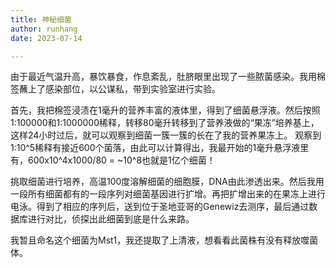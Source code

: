 ```yaml
---
title: 神秘细菌
author: runhang
date: 2023-07-14

---
```


由于最近气温升高，暴饮暴食，作息紊乱，肚脐眼里出现了一些脓菌感染。我用棉签蘸上了感染部位，以公谋私，带到实验室进行实验。

首先，我把棉签浸渍在1毫升的营养丰富的液体里，得到了细菌悬浮液。然后按照1:100000和1:1000000稀释，转移80毫升转移到了营养液做的“果冻”培养基上，这样24小时过后，就可以观察到细菌一簇一簇的长在了我的营养果冻上。
观察到1:10^5稀释有接近600个菌落，由此可以计算得出，我最开始的1毫升悬浮液里有，600x10^4x1000/80 = ~10^8也就是1亿个细菌！

挑取细菌进行培养，高温100度溶解细菌的细胞膜，DNA由此渗透出来。然后我用一段所有细菌都有的一段序列对细菌基因进行扩增。再把扩增出来的在果冻上进行电泳。得到了相应的序列后，送到位于圣地亚哥的Genewiz去测序，最后通过数据库进行对比，侦探出此细菌到底是什么来路。 

我暂且命名这个细菌为Mst1，我还提取了上清液，想看看此菌株有没有释放噬菌体。


